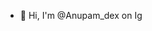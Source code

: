 - 👋 Hi, I'm @Anupam_dex on Ig
<!---
Anupamdex/Anupamdex is a ✨ special ✨ repository because its `README.md` (this file) appears on your GitHub profile.
You can click the Preview link to take a look at your changes.
--->
